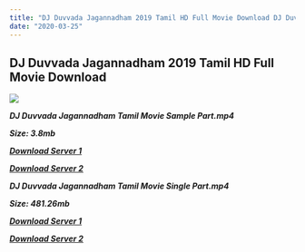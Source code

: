 ```yaml
---
title: "DJ Duvvada Jagannadham 2019 Tamil HD Full Movie Download DJ Duvvada Jagannadham Tamil HD Movie Download"
date: "2020-03-25"
---
```


## DJ Duvvada Jagannadham 2019 Tamil HD Full Movie Download

![](https://images.moviebuff.com/f1a8ce66-b42f-467b-a4d6-61c9b513289f?w=1000)

**_DJ Duvvada Jagannadham Tamil Movie Sample Part.mp4_**

**_Size: 3.8mb_**

**_[Download Server 1](http://dl2.tamilsrcg.xyz/load/2019/DJ{dd491190c7c44e72d5bc6265d8d28d52dc406d5dbea1734fee0f652b09d71bf7}20Duvvada{dd491190c7c44e72d5bc6265d8d28d52dc406d5dbea1734fee0f652b09d71bf7}20Jagannadham/DJ{dd491190c7c44e72d5bc6265d8d28d52dc406d5dbea1734fee0f652b09d71bf7}20Duvvada{dd491190c7c44e72d5bc6265d8d28d52dc406d5dbea1734fee0f652b09d71bf7}20Jagannadham{dd491190c7c44e72d5bc6265d8d28d52dc406d5dbea1734fee0f652b09d71bf7}20DVDHD/DJ{dd491190c7c44e72d5bc6265d8d28d52dc406d5dbea1734fee0f652b09d71bf7}20Duvvada{dd491190c7c44e72d5bc6265d8d28d52dc406d5dbea1734fee0f652b09d71bf7}20Jagannadham{dd491190c7c44e72d5bc6265d8d28d52dc406d5dbea1734fee0f652b09d71bf7}20704x300/DJ{dd491190c7c44e72d5bc6265d8d28d52dc406d5dbea1734fee0f652b09d71bf7}20Duvvada{dd491190c7c44e72d5bc6265d8d28d52dc406d5dbea1734fee0f652b09d71bf7}20Jagannadham{dd491190c7c44e72d5bc6265d8d28d52dc406d5dbea1734fee0f652b09d71bf7}20(2019){dd491190c7c44e72d5bc6265d8d28d52dc406d5dbea1734fee0f652b09d71bf7}20Tamil{dd491190c7c44e72d5bc6265d8d28d52dc406d5dbea1734fee0f652b09d71bf7}20HDRip{dd491190c7c44e72d5bc6265d8d28d52dc406d5dbea1734fee0f652b09d71bf7}20Sample{dd491190c7c44e72d5bc6265d8d28d52dc406d5dbea1734fee0f652b09d71bf7}20HD.mp4)_**

**_[Download Server 2](http://dl2.tamilsrcg.xyz/load/2019/DJ{dd491190c7c44e72d5bc6265d8d28d52dc406d5dbea1734fee0f652b09d71bf7}20Duvvada{dd491190c7c44e72d5bc6265d8d28d52dc406d5dbea1734fee0f652b09d71bf7}20Jagannadham/DJ{dd491190c7c44e72d5bc6265d8d28d52dc406d5dbea1734fee0f652b09d71bf7}20Duvvada{dd491190c7c44e72d5bc6265d8d28d52dc406d5dbea1734fee0f652b09d71bf7}20Jagannadham{dd491190c7c44e72d5bc6265d8d28d52dc406d5dbea1734fee0f652b09d71bf7}20DVDHD/DJ{dd491190c7c44e72d5bc6265d8d28d52dc406d5dbea1734fee0f652b09d71bf7}20Duvvada{dd491190c7c44e72d5bc6265d8d28d52dc406d5dbea1734fee0f652b09d71bf7}20Jagannadham{dd491190c7c44e72d5bc6265d8d28d52dc406d5dbea1734fee0f652b09d71bf7}20704x300/DJ{dd491190c7c44e72d5bc6265d8d28d52dc406d5dbea1734fee0f652b09d71bf7}20Duvvada{dd491190c7c44e72d5bc6265d8d28d52dc406d5dbea1734fee0f652b09d71bf7}20Jagannadham{dd491190c7c44e72d5bc6265d8d28d52dc406d5dbea1734fee0f652b09d71bf7}20(2019){dd491190c7c44e72d5bc6265d8d28d52dc406d5dbea1734fee0f652b09d71bf7}20Tamil{dd491190c7c44e72d5bc6265d8d28d52dc406d5dbea1734fee0f652b09d71bf7}20HDRip{dd491190c7c44e72d5bc6265d8d28d52dc406d5dbea1734fee0f652b09d71bf7}20Sample{dd491190c7c44e72d5bc6265d8d28d52dc406d5dbea1734fee0f652b09d71bf7}20HD.mp4)_**

**_DJ Duvvada Jagannadham Tamil Movie Single Part.mp4_**

**_Size: 481.26mb_**

**_[Download Server 1](http://dl2.tamilsrcg.xyz/load/2019/DJ{dd491190c7c44e72d5bc6265d8d28d52dc406d5dbea1734fee0f652b09d71bf7}20Duvvada{dd491190c7c44e72d5bc6265d8d28d52dc406d5dbea1734fee0f652b09d71bf7}20Jagannadham/DJ{dd491190c7c44e72d5bc6265d8d28d52dc406d5dbea1734fee0f652b09d71bf7}20Duvvada{dd491190c7c44e72d5bc6265d8d28d52dc406d5dbea1734fee0f652b09d71bf7}20Jagannadham{dd491190c7c44e72d5bc6265d8d28d52dc406d5dbea1734fee0f652b09d71bf7}20DVDHD/DJ{dd491190c7c44e72d5bc6265d8d28d52dc406d5dbea1734fee0f652b09d71bf7}20Duvvada{dd491190c7c44e72d5bc6265d8d28d52dc406d5dbea1734fee0f652b09d71bf7}20Jagannadham{dd491190c7c44e72d5bc6265d8d28d52dc406d5dbea1734fee0f652b09d71bf7}20704x300/DJ{dd491190c7c44e72d5bc6265d8d28d52dc406d5dbea1734fee0f652b09d71bf7}20Duvvada{dd491190c7c44e72d5bc6265d8d28d52dc406d5dbea1734fee0f652b09d71bf7}20Jagannadham{dd491190c7c44e72d5bc6265d8d28d52dc406d5dbea1734fee0f652b09d71bf7}20(2019){dd491190c7c44e72d5bc6265d8d28d52dc406d5dbea1734fee0f652b09d71bf7}20Tamil{dd491190c7c44e72d5bc6265d8d28d52dc406d5dbea1734fee0f652b09d71bf7}20HDRip{dd491190c7c44e72d5bc6265d8d28d52dc406d5dbea1734fee0f652b09d71bf7}20HD.mp4)_**

**_[Download Server 2](http://dl2.tamilsrcg.xyz/load/2019/DJ{dd491190c7c44e72d5bc6265d8d28d52dc406d5dbea1734fee0f652b09d71bf7}20Duvvada{dd491190c7c44e72d5bc6265d8d28d52dc406d5dbea1734fee0f652b09d71bf7}20Jagannadham/DJ{dd491190c7c44e72d5bc6265d8d28d52dc406d5dbea1734fee0f652b09d71bf7}20Duvvada{dd491190c7c44e72d5bc6265d8d28d52dc406d5dbea1734fee0f652b09d71bf7}20Jagannadham{dd491190c7c44e72d5bc6265d8d28d52dc406d5dbea1734fee0f652b09d71bf7}20DVDHD/DJ{dd491190c7c44e72d5bc6265d8d28d52dc406d5dbea1734fee0f652b09d71bf7}20Duvvada{dd491190c7c44e72d5bc6265d8d28d52dc406d5dbea1734fee0f652b09d71bf7}20Jagannadham{dd491190c7c44e72d5bc6265d8d28d52dc406d5dbea1734fee0f652b09d71bf7}20704x300/DJ{dd491190c7c44e72d5bc6265d8d28d52dc406d5dbea1734fee0f652b09d71bf7}20Duvvada{dd491190c7c44e72d5bc6265d8d28d52dc406d5dbea1734fee0f652b09d71bf7}20Jagannadham{dd491190c7c44e72d5bc6265d8d28d52dc406d5dbea1734fee0f652b09d71bf7}20(2019){dd491190c7c44e72d5bc6265d8d28d52dc406d5dbea1734fee0f652b09d71bf7}20Tamil{dd491190c7c44e72d5bc6265d8d28d52dc406d5dbea1734fee0f652b09d71bf7}20HDRip{dd491190c7c44e72d5bc6265d8d28d52dc406d5dbea1734fee0f652b09d71bf7}20HD.mp4)_**
